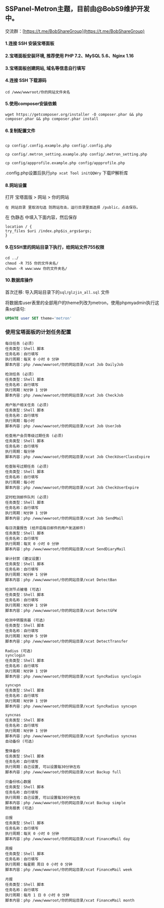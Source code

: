 ## SSPanel-Metron主题，目前由@BobS9维护开发中。

交流群：[https://t.me/BobShareGroup](https://t.me/BobShareGroup)

#### 1.连接 SSH 安装宝塔面板

#### 2.宝塔面板安装环境, 推荐使用 PHP 7.2、MySQL 5.6、Nginx 1.16

#### 3.宝塔面板创建网站, 域名等信息自行填写

#### 4.连接 SSH 下载源码

`cd /www/wwwroot/你的网站文件夹名`

#### 5.使用composer安装依赖


```shell
wget https://getcomposer.org/installer -O composer.phar && php composer.phar && php composer.phar install
```


#### 6.复制配置文件

```shell

cp config/.config.example.php config/.config.php

cp config/.metron_setting.example.php config/.metron_setting.php

cp config/appprofile.example.php config/appprofile.php
```

.config.php设置后执行`php xcat Tool initQQWry` 下载IP解析库

#### 8.网站设置

打开 宝塔面版 > 网站 > 你的网站


    在 网站目录 里取消勾选 防跨站攻击，运行目录里面选择 /public，点击保存。

在 伪静态 中填入下面内容，然后保存


```shell
location / {
try_files $uri /index.php$is_args$args;
}
```

#### 9.在SSH里的网站目录下执行，给网站文件755权限

```shell
cd ../
chmod -R 755 你的文件夹名/
chown -R www:www 你的文件夹名/
```

#### 10.数据库操作

首次迁移: 导入网站目录下的`sql/glzjin_all.sql` 文件

将数据库user表里的全部用户的theme列改为metron，使用phpmyadmin执行这条sql语句:
```sql
UPDATE user SET theme='metron'
```

### 使用宝塔面板的计划任务配置
```
每日任务 (必须)
任务类型：Shell 脚本
任务名称：自行填写
执行周期：每天 0 小时 0 分钟
脚本内容：php /www/wwwroot/你的网站目录/xcat Job DailyJob

检测任务 (必须)
任务类型：Shell 脚本
任务名称：自行填写
执行周期：N分钟 1 分钟
脚本内容：php /www/wwwroot/你的网站目录/xcat Job CheckJob

用户账户相关任务 (必须)
任务类型：Shell 脚本
任务名称：自行填写
执行周期：每小时
脚本内容：php /www/wwwroot/你的网站目录/xcat Job UserJob

检查用户会员等级过期任务 (必须)
任务类型：Shell 脚本
任务名称：自行填写
执行周期：每分钟
脚本内容：php /www/wwwroot/你的网站目录/xcat Job CheckUserClassExpire

检查账号过期任务 (必须)
任务类型：Shell 脚本
任务名称：自行填写
执行周期：每小时
脚本内容：php /www/wwwroot/你的网站目录/xcat Job CheckUserExpire

定时检测邮件队列 (必须)
任务类型：Shell 脚本
任务名称：自行填写
执行周期：N分钟 1 分钟
脚本内容：php /www/wwwroot/你的网站目录/xcat Job SendMail

每日流量报告 (给开启每日邮件的用户发送邮件)
任务类型：Shell 脚本
任务名称：自行填写
执行周期：每天 0 小时 0 分钟
脚本内容：php /www/wwwroot/你的网站目录/xcat SendDiaryMail

审计封禁 (建议设置)
任务类型：Shell 脚本
任务名称：自行填写
执行周期：N分钟 1 分钟
脚本内容：php /www/wwwroot/你的网站目录/xcat DetectBan

检测节点被墙 (可选)
任务类型：Shell 脚本
任务名称：自行填写
执行周期：N分钟 1 分钟
脚本内容：php /www/wwwroot/你的网站目录/xcat DetectGFW

检测中转服务器 (可选)
任务类型：Shell 脚本
任务名称：自行填写
执行周期：N分钟 5 分钟
脚本内容：php /www/wwwroot/你的网站目录/xcat DetectTransfer

Radius (可选)
synclogin
任务类型：Shell 脚本
任务名称：自行填写
执行周期：N分钟 1 分钟
脚本内容：php /www/wwwroot/你的网站目录/xcat SyncRadius synclogin

syncvpn
任务类型：Shell 脚本
任务名称：自行填写
执行周期：N分钟 1 分钟
脚本内容：php /www/wwwroot/你的网站目录/xcat SyncRadius syncvpn

syncnas
任务类型：Shell 脚本
任务名称：自行填写
执行周期：N分钟 1 分钟
脚本内容：php /www/wwwroot/你的网站目录/xcat SyncRadius syncnas
自动备份 (可选)

整体备份
任务类型：Shell 脚本
任务名称：自行填写
执行周期：自己设置, 可以设置每30分钟左右
脚本内容：php /www/wwwroot/你的网站目录/xcat Backup full

只备份核心数据
任务类型：Shell 脚本
任务名称：自行填写
执行周期：自己设置, 可以设置每30分钟左右
脚本内容：php /www/wwwroot/你的网站目录/xcat Backup simple
财务报表 (可选)

日报
任务类型：Shell 脚本
任务名称：自行填写
执行周期：每天 0 小时 0 分钟
脚本内容：php /www/wwwroot/你的网站目录/xcat FinanceMail day

周报
任务类型：Shell 脚本
任务名称：自行填写
执行周期：每星期 周日 0 小时 0 分钟
脚本内容：php /www/wwwroot/你的网站目录/xcat FinanceMail week

月报
任务类型：Shell 脚本
任务名称：自行填写
执行周期：每月 1 日 0 小时 0 分钟
脚本内容：php /www/wwwroot/你的网站目录/xcat FinanceMail month
```
